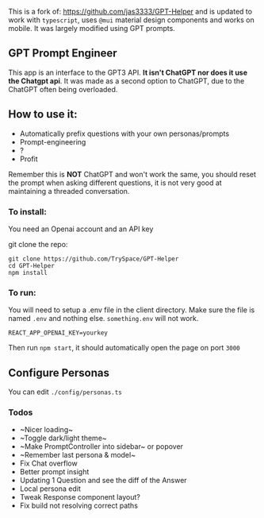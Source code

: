 This is a fork of: https://github.com/jas3333/GPT-Helper and is updated to work with `typescript`, uses `@mui` material design components and works on mobile. It was largely modified using GPT prompts.

## GPT Prompt Engineer

This app is an interface to the GPT3 API. **It isn't ChatGPT nor does it use the Chatgpt api**.
It was made as a second option to ChatGPT, due to the ChatGPT often being overloaded.

## How to use it:

- Automatically prefix questions with your own personas/prompts
- Prompt-engineering
- ?
- Profit

Remember this is **NOT** ChatGPT and won't work the same, you should reset the prompt when asking different questions, it is not very good at maintaining a threaded conversation.

### To install:

You need an Openai account and an API key

git clone the repo:

```
git clone https://github.com/TrySpace/GPT-Helper
cd GPT-Helper
npm install
```

### To run:

You will need to setup a .env file in the client directory. Make sure the file is named `.env` and nothing else.
`something.env` will not work.

```
REACT_APP_OPENAI_KEY=yourkey
```

Then run `npm start`, it should automatically open the page on port `3000`

## Configure Personas

You can edit `./config/personas.ts`

### Todos

- ~Nicer loading~
- ~Toggle dark/light theme~
- ~Make PromptController into sidebar~ or popover
- ~Remember last persona & model~
- Fix Chat overflow
- Better prompt insight
- Updating 1 Question and see the diff of the Answer
- Local persona edit
- Tweak Response component layout?
- Fix build not resolving correct paths

